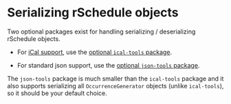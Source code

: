 # Serializing rSchedule objects

Two optional packages exist for handling serializing / deserializing rSchedule objects.

- For [iCal support](https://tools.ietf.org/html/rfc5545), use the [optional `ical-tools` package](./ical).

- For standard json support, use the [optional `json-tools` package](./json).

The `json-tools` package is much smaller than the `ical-tools` package and it also supports serializing all `OccurrenceGenerator` objects (unlike `ical-tools`), so it should be your default choice.